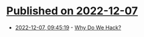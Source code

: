 # [Published on 2022-12-07](index.md)

* [2022-12-07, 09:45:19](https://news.ycombinator.com/item?id=33892473) - [Why Do We Hack?](http://curious.galthub.com/blog/2022-12-04/)
